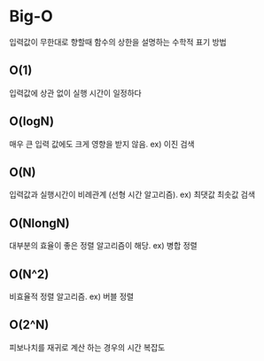 # Big-O
입력값이 무한대로 향할때 함수의 상한을 설명하는 수학적 표기 방법

## O(1)
입력값에 상관 없이 실행 시간이 일정하다
## O(logN)
매우 큰 입력 값에도 크게 영향을 받지 않음. ex) 이진 검색
## O(N)
입력값과 실행시간이 비례관계 (선형 시간 알고리즘). ex) 최댓값 최솟값 검색
## O(NlongN)
대부분의 효율이 좋은 정렬 알고리즘이 해당. ex) 병합 정렬
## O(N^2)
비효율적 정렬 알고리즘. ex) 버블 정렬
## O(2^N)
피보나치를 재귀로 계산 하는 경우의 시간 복잡도